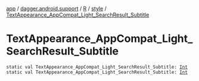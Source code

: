 [app](../../../index.md) / [dagger.android.support](../../index.md) / [R](../index.md) / [style](index.md) / [TextAppearance_AppCompat_Light_SearchResult_Subtitle](./-text-appearance_-app-compat_-light_-search-result_-subtitle.md)

# TextAppearance_AppCompat_Light_SearchResult_Subtitle

`static val TextAppearance_AppCompat_Light_SearchResult_Subtitle: `[`Int`](https://kotlinlang.org/api/latest/jvm/stdlib/kotlin/-int/index.html)
`static val TextAppearance_AppCompat_Light_SearchResult_Subtitle: `[`Int`](https://kotlinlang.org/api/latest/jvm/stdlib/kotlin/-int/index.html)
